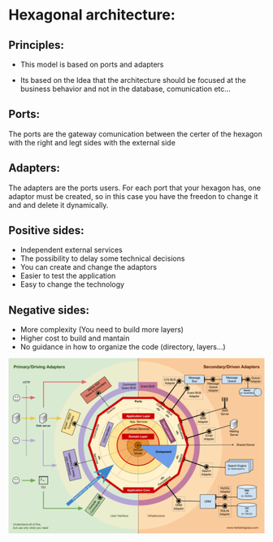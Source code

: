 <h1>Hexagonal architecture:</h1>

<h2>Principles:</h2>

- This model is based on ports and adapters

- Its based on the Idea that the architecture should be focused at the business behavior and not in the database, comunication etc...

<h2>Ports:</h2>

The ports are the gateway comunication between the certer of the hexagon with the right and legt sides with the external side

<h2>Adapters:</h2>

The adapters are the ports users. For each port that your hexagon has, one adaptor must be created, so in this case you have the freedon to change it and and delete it dynamically.

<h2>Positive sides:</h2>

- Independent external services 
- The possibility to delay some technical decisions
- You can create and change the adaptors
- Easier to test the application
- Easy to change the technology

<h2>Negative sides:</h2>

- More complexity (You need to build more layers)
- Higher cost to build and mantain
- No guidance in how to organize the code (directory, layers...)

![plot](./images/100-explicit-architecture-svg.png.webp)